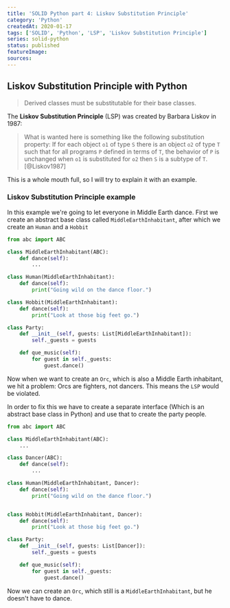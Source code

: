 ```yaml
---
title: 'SOLID Python part 4: Liskov Substitution Principle'
category: 'Python'
createdAt: 2020-01-17
tags: ['SOLID', 'Python', 'LSP', 'Liskov Substitution Principle']
series: solid-python
status: published
featureImage:
sources:
---
```


## Liskov Substitution Principle with Python

> Derived classes must be substitutable for their base classes.

The **Liskov Substitution Principle** (LSP) was created by Barbara Liskov in 1987:

> What is wanted here is something like the following substitution property: If
> for each object `o1` of type `S` there is an object `o2` of type `T` such that for all
> programs `P` defined in terms of `T`, the behavior of `P` is unchanged when `o1` is
> substituted for `o2` then `S` is a subtype of `T`. [@Liskov1987]

This is a whole mouth full, so I will try to explain it with an example.

### Liskov Substitution Principle example

In this example we're going to let everyone in Middle Earth dance.
First we create an abstract base class called `MiddleEarthInhabitant`, after which we create an `Human` and a `Hobbit`

```python
from abc import ABC

class MiddleEarthInhabitant(ABC):
    def dance(self):
        ...

class Human(MiddleEarthInhabitant):
    def dance(self):
        print("Going wild on the dance floor.")

class Hobbit(MiddleEarthInhabitant):
    def dance(self):
        print("Look at those big feet go.")

class Party:
    def __init__(self, guests: List[MiddleEarthInhabitant]):
        self._guests = guests

    def que_music(self):
        for guest in self._guests:
            guest.dance()
```

Now when we want to create an `Orc`, which is also a Middle Earth inhabitant, we hit a problem: Orcs are fighters, not dancers.
This means the `LSP` would be violated.

In order to fix this we have to create a separate interface (Which is an abstract base class in Python)
and use that to create the party people.

```python
from abc import ABC

class MiddleEarthInhabitant(ABC):
    ...

class Dancer(ABC):
    def dance(self):
        ...

class Human(MiddleEarthInhabitant, Dancer):
    def dance(self):
        print("Going wild on the dance floor.")


class Hobbit(MiddleEarthInhabitant, Dancer):
    def dance(self):
        print("Look at those big feet go.")

class Party:
    def __init__(self, guests: List[Dancer]):
        self._guests = guests

    def que_music(self):
        for guest in self._guests:
            guest.dance()
```

Now we can create an `Orc`, which still is a `MiddleEarthInhabitant`, but he doesn't have to dance.
